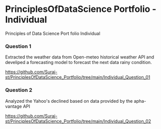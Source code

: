 # PrinciplesOfDataScience Portfolio -  Individual

Principles of Data Science Port folio Individual

### Question 1
Extracted the weather data from Open-meteo historical weather API and develiped a forecasting model to forecast the next data rainy condition.

https://github.com/Suraj-st/PrinciplesOfDataScience_Portfolio/tree/main/Individual_Question_01


### Question 2
Analyzed the Yahoo's declined based on data provided by the apha-vantage API

https://github.com/Suraj-st/PrinciplesOfDataScience_Portfolio/tree/main/Individual_Question_02

